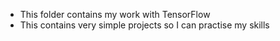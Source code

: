 - This folder contains my work with TensorFlow
- This contains very simple projects so I can practise my skills
